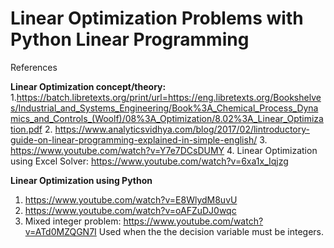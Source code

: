 # Linear Optimization Problems with Python Linear Programming

References

**Linear Optimization concept/theory:**
1.https://batch.libretexts.org/print/url=https://eng.libretexts.org/Bookshelves/Industrial_and_Systems_Engineering/Book%3A_Chemical_Process_Dynamics_and_Controls_(Woolf)/08%3A_Optimization/8.02%3A_Linear_Optimization.pdf
2. https://www.analyticsvidhya.com/blog/2017/02/lintroductory-guide-on-linear-programming-explained-in-simple-english/
3. https://www.youtube.com/watch?v=Y7e7DCsDUMY
4. Linear Optimization using Excel Solver:
   https://www.youtube.com/watch?v=6xa1x_Iqjzg

**Linear Optimization using Python**
1. https://www.youtube.com/watch?v=E8WlydM8uvU
2. https://www.youtube.com/watch?v=oAFZuDJ0wqc
3. Mixed integer problem: https://www.youtube.com/watch?v=ATd0MZQGN7I
   Used when the the decision variable must be integers.

